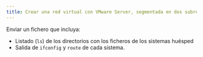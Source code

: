 ```yaml
---
title: Crear una red virtual con VMware Server, segmentada en dos subredes.
---
```


Enviar un fichero que incluya:

* Listado (`ls`) de los directorios con los ficheros de los sistemas huésped 
* Salida de `ifconfig` y `route` de cada sistema.

